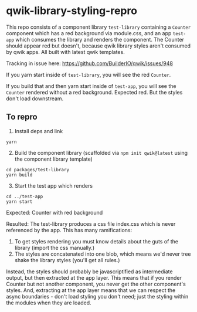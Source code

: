 # qwik-library-styling-repro

This repo consists of a component library `test-library` containing a `Counter` component which has a red background via module.css, and an app `test-app` which consumes the library and renders the component. The Counter should appear red but doesn't, because qwik library styles aren't consumed by qwik apps. All built with latest qwik templates.

Tracking in issue here: https://github.com/BuilderIO/qwik/issues/948

If you yarn start inside of `test-library`, you will see the red `Counter`.

If you build that and then yarn start inside of `test-app`, you will see the `Counter` rendered without a red background. Expected red. But the styles don't load downstream.

## To repro


1. Install deps and link

```
yarn
```

2. Build the component library (scaffolded via `npm init qwik@latest` using the component library template)

```
cd packages/test-library
yarn build
```

3. Start the test app which renders

```
cd ../test-app
yarn start
```

Expected:
Counter with red background

Resulted:
The test-library produces a css file index.css which is never referenced by the app. This has many ramifications:

1. To get styles rendering you must know details about the guts of the library (import the css manually.)
2. The styles are concatenated into one blob, which means we'd never tree shake the library styles (you'll get all rules.)

Instead, the styles should probably be javascriptified as intermediate output, but then extracted at the app layer. This means that if you render Counter but not another component, you never get the other component's styles. And, extracting at the app layer means that we can respect the async boundaries - don't load styling you don't need; just the styling within the modules when they are loaded.
